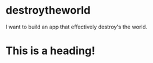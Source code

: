 # destroytheworld
I want to build an app that effectively destroy's the world.

# This is a heading!
